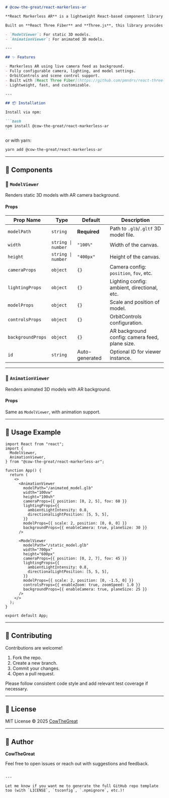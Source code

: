````markdown
# @cow-the-great/react-markerless-ar

**React Markerless AR** is a lightweight React-based component library for rendering 3D models in a markerless Augmented Reality (AR) experience using your device's camera. It supports both static and animated `.glb`/`.gltf` models.

Built on **React Three Fiber** and **Three.js**, this library provides two easy-to-use components:

- `ModelViewer`: For static 3D models.
- `AnimationViewer`: For animated 3D models.

---

## ✨ Features

- Markerless AR using live camera feed as background.
- Fully configurable camera, lighting, and model settings.
- OrbitControls and scene control support.
- Built with [React Three Fiber](https://github.com/pmndrs/react-three-fiber).
- Lightweight, fast, and customizable.

---

## 📦 Installation

Install via npm:

```bash
npm install @cow-the-great/react-markerless-ar
```
````

or with yarn:

```bash
yarn add @cow-the-great/react-markerless-ar
```

---

## 🚀 Components

### 🔹 `ModelViewer`

Renders static 3D models with AR camera background.

#### Props

| Prop Name         | Type               | Default        | Description                                    |
| ----------------- | ------------------ | -------------- | ---------------------------------------------- |
| `modelPath`       | `string`           | **Required**   | Path to `.glb`/`.gltf` 3D model file.          |
| `width`           | `string \| number` | `"100%"`       | Width of the canvas.                           |
| `height`          | `string \| number` | `"400px"`      | Height of the canvas.                          |
| `cameraProps`     | `object`           | `{}`           | Camera config: `position`, `fov`, etc.         |
| `lightingProps`   | `object`           | `{}`           | Lighting config: ambient, directional, etc.    |
| `modelProps`      | `object`           | `{}`           | Scale and position of model.                   |
| `controlsProps`   | `object`           | `{}`           | OrbitControls configuration.                   |
| `backgroundProps` | `object`           | `{}`           | AR background config: camera feed, plane size. |
| `id`              | `string`           | Auto-generated | Optional ID for viewer instance.               |

---

### 🔹 `AnimationViewer`

Renders animated 3D models with AR background.

#### Props

Same as `ModelViewer`, with animation support.

---

## 🔧 Usage Example

```tsx
import React from "react";
import {
  ModelViewer,
  AnimationViewer,
} from "@cow-the-great/react-markerless-ar";

function App() {
  return (
    <>
      <AnimationViewer
        modelPath="/animated_model.glb"
        width="100vw"
        height="100vh"
        cameraProps={{ position: [0, 2, 5], fov: 60 }}
        lightingProps={{
          ambientLightIntensity: 0.8,
          directionalLightPosition: [5, 5, 5],
        }}
        modelProps={{ scale: 2, position: [0, 0, 0] }}
        backgroundProps={{ enableCamera: true, planeSize: 30 }}
      />

      <ModelViewer
        modelPath="/static_model.glb"
        width="700px"
        height="600px"
        cameraProps={{ position: [0, 2, 7], fov: 45 }}
        lightingProps={{
          ambientLightIntensity: 0.8,
          directionalLightPosition: [5, 5, 5],
        }}
        modelProps={{ scale: 2, position: [0, -1.5, 0] }}
        controlsProps={{ enableZoom: true, zoomSpeed: 1.0 }}
        backgroundProps={{ enableCamera: true, planeSize: 25 }}
      />
    </>
  );
}

export default App;
```

---

## 🤝 Contributing

Contributions are welcome!

1. Fork the repo.
2. Create a new branch.
3. Commit your changes.
4. Open a pull request.

Please follow consistent code style and add relevant test coverage if necessary.

---

## 📄 License

MIT License © 2025 [CowTheGreat](https://github.com/cow-the-great)

---

## 🙋 Author

**CowTheGreat**

Feel free to open issues or reach out with suggestions and feedback.

```

---

Let me know if you want me to generate the full GitHub repo template too (with `LICENSE`, `tsconfig`, `.npmignore`, etc.)!
```

```

```
